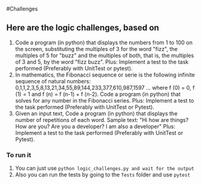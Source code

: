 #Challenges
## Here are the logic challenges, based on 
1. Code a program (in python) that displays the numbers from 1 to 100 on the
screen, substituting the multiples of 3 for the word "fizz", the multiples of 5 for
"buzz" and the multiples of both, that is, the multiples of 3 and 5, by the word
"fizz buzz".
Plus: Implement a test to the task performed (Preferably with UnitTest or pytest).
2. In mathematics, the Fibonacci sequence or serie is the following infinite sequence
of natural numbers: 0,1,1,2,3,5,8,13,21,34,55,89,144,233,377,610,987,1597 ...
where f (0) = 0, f (1) = 1 and f (n) = f (n-1) + f (n-2).
Code a program (in python) that solves for any number in the Fibonacci series.
Plus: Implement a test to the task performed (Preferably with UnitTest or Pytest).
3. Given an input text, Code a program (in python) that displays the number of
repetitions of each word.
Sample text: "Hi how are things? How are you? Are you a developer? I am also a
developer"
Plus: Implement a test to the task performed (Preferably with UnitTest or Pytest).

### To run it
1. You can just use `python logic_challenges.py and wait for the output`
2. Also you can run the tests by going to the `Tests` folder and use `pytest`

